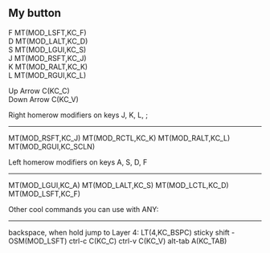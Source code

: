 ## My button

F MT(MOD_LSFT,KC_F)  
D MT(MOD_LALT,KC_D)  
S MT(MOD_LGUI,KC_S)  
J MT(MOD_RSFT,KC_J)  
K MT(MOD_RALT,KC_K)  
L MT(MOD_RGUI,KC_L)  

Up Arrow   C(KC_C)  
Down Arrow   C(KC_V)  

Right homerow modifiers on keys J, K, L, ;
*******************************************
MT(MOD_RSFT,KC_J)
MT(MOD_RCTL,KC_K)
MT(MOD_RALT,KC_L)
MT(MOD_RGUI,KC_SCLN) 

Left homerow modifiers on keys A, S, D, F
******************************************
MT(MOD_LGUI,KC_A) 
MT(MOD_LALT,KC_S) 
MT(MOD_LCTL,KC_D) 
MT(MOD_LSFT,KC_F)

Other cool commands you can use with ANY:
**********************************************
backspace, when hold jump to Layer 4:  LT(4,KC_BSPC)
sticky shift - OSM(MOD_LSFT)
ctrl-c   C(KC_C) 
ctrl-v   C(KC_V)
alt-tab  A(KC_TAB)
